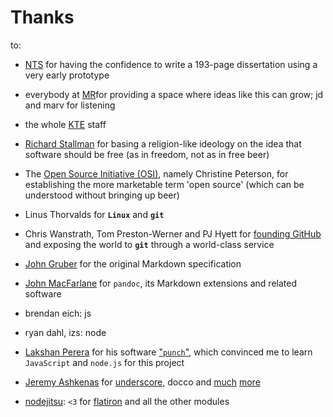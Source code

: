 # Thanks


to: 

- [NTS](http://nts.is) for having the confidence to write a 193-page dissertation using a very early prototype

- everybody at [MR](http://maschinenraum.tk)for providing a space where ideas like this can grow; jd and marv for listening

- the whole [KTE](http://kte.is?Kunst-Technik-Einheit) staff

- [Richard Stallman](http://www.stallman.org) for basing a religion-like ideology on the idea that software should be free (as in freedom, not as in free beer)

- The [Open Source Initiative (OSI)](https://en.wikipedia.org/wiki/Open_Source_Initiative), namely Christine Peterson, for establishing the more marketable term 'open source' (which can be understood without bringing up beer)

- Linus Thorvalds for **`Linux`** and **`git`**

- Chris Wanstrath, Tom Preston-Werner and PJ Hyett for [founding GitHub](http://tom.preston-werner.com/2011/03/29/ten-lessons-from-githubs-first-year.html) and exposing the world to **`git`** through a world-class service

- [John Gruber](http://daringfireball.net) for the original Markdown specification

- [John MacFarlane](http://johnmacfarlane.net/) for `pandoc`, its Markdown extensions and related software

- brendan eich: js

- ryan dahl, izs: node

- [Lakshan Perera](https://github.com/laktek) for his software ["`punch`"](https://github.com/laktek/punch), which convinced me to learn `JavaScript` and `node.js` for this project

- [Jeremy Ashkenas](https://twitter.com/jashkenas) for [underscore](http://underscorejs.org), docco and [much](http://backbonejs.org) [more](http://coffeescript.org)

- [nodejitsu](https://www.nodejitsu.com): `<3` for [flatiron](http://flatironjs.org) and all the other modules


